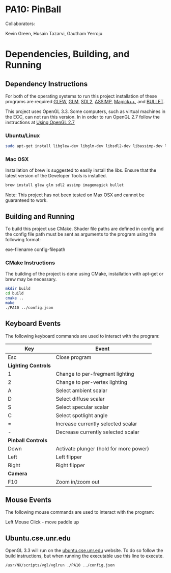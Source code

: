 # PA10: PinBall
Collaborators:

Kevin Green,
Husain Tazarvi,
Gautham Yerroju

# Dependencies, Building, and Running

## Dependency Instructions
For both of the operating systems to run this project installation of these programs are required [GLEW](http://glew.sourceforge.net/), [GLM](http://glm.g-truc.net/0.9.7/index.html), [SDL2](https://wiki.libsdl.org/Tutorials), [ASSIMP](http://www.assimp.org/lib_html/index.html), [Magick++](http://www.imagemagick.org/Magick++/), and [BULLET](http://bulletphysics.org/wordpress/).

This project uses OpenGL 3.3. Some computers, such as virtual machines in the ECC, can not run this version. In in order to run OpenGL 2.7 follow the instructions at [Using OpenGL 2.7](https://github.com/HPC-Vis/computer-graphics/wiki/Using-OpenGL-2.7)

### Ubuntu/Linux
```bash
sudo apt-get install libglew-dev libglm-dev libsdl2-dev libassimp-dev libmagick++-dev libbullet-dev
```

### Mac OSX
Installation of brew is suggested to easily install the libs. Ensure that the latest version of the Developer Tools is installed.
```bash
brew install glew glm sdl2 assimp imagemagick bullet
```
Note: This project has not been tested on Max OSX and cannot be guaranteed to work.

## Building and Running
To build this project use CMake. Shader file paths are defined in config and the config file path must be sent as arguments to the program using the following format:

exe-filename config-filepath

### CMake Instructions
The building of the project is done using CMake, installation with apt-get or brew may be necessary.

```bash
mkdir build
cd build
cmake ..
make
./PA10 ../config.json
```

## Keyboard Events
The following keyboard commands are used to interact with the program:

|Key|Event|
|---|---|
|Esc|Close program|
|__Lighting Controls__|
|1|Change to per-fregment lighting|
|2|Change to per-vertex lighting|
|A|Select ambient scalar|
|D|Select diffuse scalar|
|S|Select specular scalar|
|C|Select spotlight angle|
|=|Increase currently selected scalar|
|-|Decrease currently selected scalar|
|__Pinball Controls__|
|Down|Activate plunger (hold for more power)|
|Left|Left flipper|
|Right|Right flipper|
|__Camera__|
|F10|Zoom in/zoom out|


## Mouse Events
The following mouse commands are used to interact with the program:

Left Mouse Click    - move paddle up


## Ubuntu.cse.unr.edu
OpenGL 3.3 will run on the [ubuntu.cse.unr.edu](https://ubuntu.cse.unr.edu/) website. To do so follow the build instructions, but when running the executable use this line to execute.
```bash
/usr/NX/scripts/vgl/vglrun ./PA10 ../config.json
```
